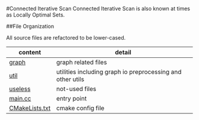 #Connected Iterative Scan 
Connected Iterative Scan is also known at times as Locally Optimal Sets.


##File Organization

All source files are refactored to be lower-cased.

content | detail
--- | ---
[graph](graph) | graph related files 
[util](util) | utilities including graph io preprocessing and other utils
[useless](useless) | not-used files
[main.cc](main.cc) | entry point
[CMakeLists.txt](CMakeLists.txt) | cmake config file
